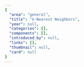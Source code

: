 ```yaml
---
{
  "area": "general",
  "title": "k-Nearest Neighbors",
  "year": null,
  "categories": [],
  "components": [],
  "introduced_by": null,
  "links": [],
  "thumbnail": null,
  "card": null
}
---
```


